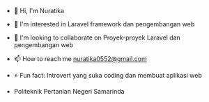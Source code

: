 - 👋 Hi, I'm Nuratika
- 👀 I'm interested in Laravel framework dan pengembangan web
- 💞️ I'm looking to collaborate on Proyek-proyek Laravel dan pengembangan web
- 📫 How to reach me nuratika0552@gmail.com
- ⚡ Fun fact: Introvert yang suka coding dan membuat aplikasi web
  
- Politeknik Pertanian Negeri Samarinda

